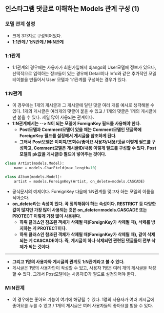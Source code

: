 ## 인스타그램 댓글로 이해하는 Models 관계 구성 (1)


### 모델 관계 설정
- 크게 3가지로 구성되어있다.
- **1:1관계 / 1:N관계 / M:N관계**


### 1:1관계
- 1:1관계의 경우에는 사용자가 회원가입해서 django의 User모델에 정보가 있으나, 선택적으로 입력하는 정보들이 있는 경우에 Detail이나 Info와 같은 추가적인 모델 테이블을 만들어서 User 모델과 1:1관계를 구성하는 경우가 있다.


### 1:N관계
- 이 경우에는 1개의 게시글과 그 게시글에 달린 댓글 여러 개를 예시로 생각해볼 수 있다. 1개의 게시글은 여러개의 댓글이 붙을 수 있고 / 1개의 댓글은 1개의 게시글에만 붙을 수 있다. 제일 많이 사용되는 관계이다.
- **1:N관계에서는 --> N이 되는 모델에 ForeignKey 필드를 사용해야 한다.**
  - **Post모델과 Comment모델이 있을 때는 Comment모델인 댓글쪽에 ForeignKey 필드를 설정해서 게시글을 참조하게 된다.**
  - **그래서 Post모델은 이미지/조회수/좋아요 사용자/내용/댓글 이렇게 필드를 구성하고, Comment모델은 게시글ID/내용 이렇게 필드를 구성할 수 있다. Post모델의 pk값을 게시글ID 필드에 넣어주는 것이다.**

```python
class Artist(models.Model):
    name = models.CharField(max_length=10)

class Album(models.Model):
    artist = models.ForeignKey(Artist, on_delete=models.CASCADE)
```

- 공식문서의 예제이다. ForeignKey 다음에 1:N관계를 맺고자 하는 모델의 이름을 적어준다.
- **on_delete라는 속성이 있다. 꼭 정의해줘야 하는 속성이다. RESTRICT 등 다양한 값이 많지만 가장 많이 사용되는 것은 on_delete=models.CASCADE 또는 PROTECT 이렇게 가장 많이 사용된다.**
  - **하위 클래스인 참조된 객체가 삭제될 때(ForeignKey가 삭제될 때), 삭제를 방지하는 게 PROTECT이다.**
  - **하위 클래스인 참조된 객체가 삭제될 때(ForeignKey가 삭제될 때), 같이 삭제되는 게 CASCADE이다. 즉, 게시글이 하나 삭제되면 관련된 댓글들이 전부 삭제가 되는 것이다.**

* * *
- **그리고 1명의 사용자와 게시글의 관계도 1:N관계라고 볼 수 있다.** 
- 게시글은 1명의 사용자만이 작성할 수 있고, 사용자 1명은 여러 개의 게시글을 작성할 수 있다. 그래서 Post모델에는 사용자ID가 필드로 설정되어야 한다.


### M:N관계
- 이 경우에는 좋아요 기능이 여기에 해당될 수 있다. 1명의 사용자가 여러 게시글에 좋아요를 누를 수 있고 / 1개의 게시글은 여러 사용자들의 좋아요를 받을 수 있다.
